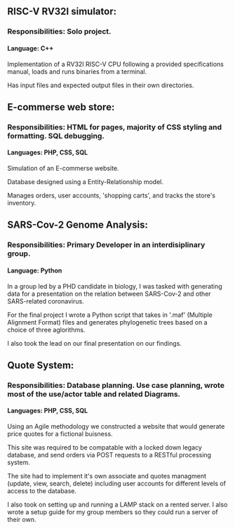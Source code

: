 ## RISC-V RV32I simulator:
  ### Responsibilities: Solo project.
  #### Language: C++
  
  Implementation of a RV32I RISC-V CPU following a provided specifications manual, loads and runs binaries from a terminal.

  Has input files and expected output files in their own directories.

## E-commerse web store:
  ### Responsibilities: HTML for pages, majority of CSS styling and formatting. SQL debugging.
  #### Languages: PHP, CSS, SQL
  
  Simulation of an E-commerse website.
  
  Database designed using a Entity-Relationship model.
  
  Manages orders, user accounts, 'shopping carts', and tracks the store's inventory.

## SARS-Cov-2 Genome Analysis:
  ### Responsibilities: Primary Developer in an interdisiplinary group.
  #### Language: Python
  
  In a group led by a PHD candidate in biology, I was tasked with generating data for a presentation on the relation between SARS-Cov-2 and other SARS-related coronavirus.
  
  For the final project I wrote a Python script that takes in '.maf' (Multiple Alignment Format) files and generates phylogenetic trees based on a choice of three aglorithms. 

  I also took the lead on our final presentation on our findings. 

## Quote System:
  ### Responsibilities: Database planning. Use case planning, wrote most of the use/actor table and related Diagrams.
  #### Languages: PHP, CSS, SQL
  Using an Agile methodology we constructed a website that would generate price quotes for a fictional buisness.
    
  This site was required to be compatable with a locked down legacy database, and send orders via POST requests to a RESTful processing system.
  
  The site had to implement it's own associate and quotes managment (update, view, search, delete) including user accounts for different levels of access to the database.
  
  I also took on setting up and running a LAMP stack on a rented server. I also wrote a setup guide for my group members so they could run a server of their own.
